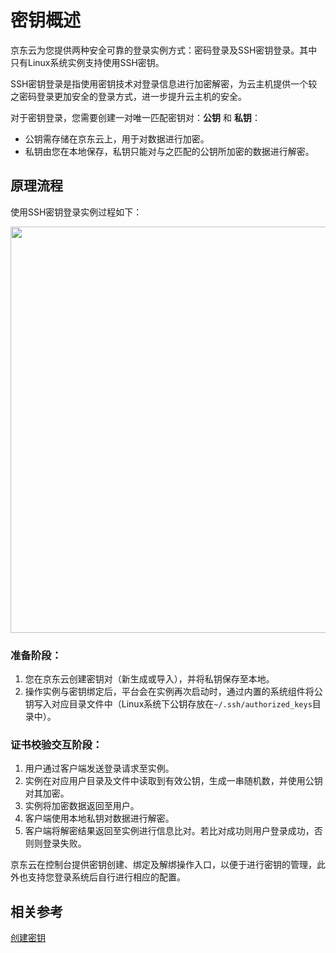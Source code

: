 # 密钥概述
京东云为您提供两种安全可靠的登录实例方式：密码登录及SSH密钥登录。其中只有Linux系统实例支持使用SSH密钥。

SSH密钥登录是指使用密钥技术对登录信息进行加密解密，为云主机提供一个较之密码登录更加安全的登录方式，进一步提升云主机的安全。

对于密钥登录，您需要创建一对唯一匹配密钥对：**公钥** 和 **私钥**：

* 公钥需存储在京东云上，用于对数据进行加密。
* 私钥由您在本地保存，私钥只能对与之匹配的公钥所加密的数据进行解密。

## 原理流程
使用SSH密钥登录实例过程如下：

<div align="center"><img src="https://img1.jcloudcs.com/cn/image/vm/Operation-Guide-keypair-overview1.png" width="650"></div>

### 准备阶段：
1. 您在京东云创建密钥对（新生成或导入），并将私钥保存至本地。
2. 操作实例与密钥绑定后，平台会在实例再次启动时，通过内置的系统组件将公钥写入对应目录文件中（Linux系统下公钥存放在`~/.ssh/authorized_keys`目录中）。

### 证书校验交互阶段：

1. 用户通过客户端发送登录请求至实例。
2. 实例在对应用户目录及文件中读取到有效公钥，生成一串随机数，并使用公钥对其加密。
3. 实例将加密数据返回至用户。
4. 客户端使用本地私钥对数据进行解密。
5. 客户端将解密结果返回至实例进行信息比对。若比对成功则用户登录成功，否则则登录失败。

京东云在控制台提供密钥创建、绑定及解绑操作入口，以便于进行密钥的管理，此外也支持您登录系统后自行进行相应的配置。

## 相关参考

[创建密钥](Create-Keypair.md)

  [1]: ./images/Operation-Guide-keypair-overview1.png "Operation-Guide-keypair-overview1.png"

